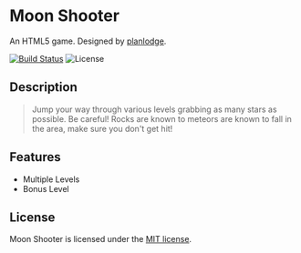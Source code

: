 # Moon Shooter

An HTML5 game. Designed by [planlodge](http://planlodge.com).

[![Build Status](https://travis-ci.org/stevenbenner/jquery-powertip.svg?branch=master)](https://travis-ci.org/stevenbenner/jquery-powertip)
![License](https://img.shields.io/packagist/l/doctrine/orm.svg)

## Description

> Jump your way through various levels grabbing as many stars as possible. Be careful! Rocks are known to meteors are known to fall in the area, make sure you don't get hit!

## Features
- Multiple Levels
- Bonus Level

## License

Moon Shooter is licensed under the [MIT license](http://opensource.org/licenses/MIT).
